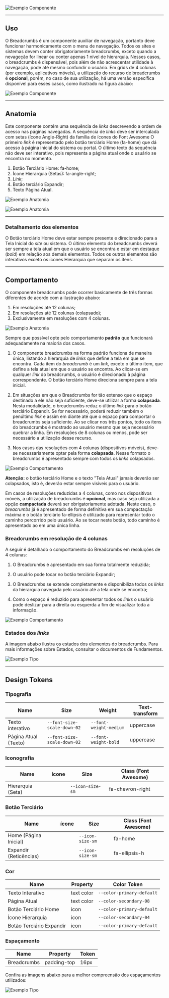 [version]: # '7.1.1'

![Exemplo Componente](imagens/prancheta-diretriz.png)

---

## Uso

O Breadcrumbs é um componente auxiliar de navegação, portanto deve funcionar harmonicamente com o menu de navegação. Todos os sites e sistemas devem conter obrigatoriamente breadcrumbs, exceto quando a nevageção for linear ou conter apenas 1 nível de hierarquia. Nesses casos, o breadcrumbs é dispensável, pois além de não acrescentar utilidade à navegação, pode até mesmo confundir o usuário. Em grids de 4 colunas (por exemplo, aplicativos móveis), a utilização do recurso de breadcrumbs é **opcional**, porém, no caso de sua utilização, há uma versão específica disponível para esses casos, como ilustrado na figura abaixo:

![Exemplo Componente](imagens/prancheta-diretriz-telas-reduzidas.png)

---

## Anatomia

Este componente contém uma sequência de _links_ descrevendo a ordem de acesso nas páginas navegadas. A sequência de _links_ deve ser intercalada com setas (ícone Angle-Right) da família de ícones do Font Awesome O primeiro _link_ é representado pelo botão terciário Home (fa-home) que dá acesso à página inicial do sistema ou portal. O último texto da sequência não deve ser interativo, pois representa a página atual onde o usuário se encontra no momento.

1. Botão Terciário Home: fa-home;
2. Ícone Hierarquia (Setas): fa-angle-right;
3. _Link_;
4. Botão terciário Expandir;
5. Texto Página Atual.

![Exemplo Anatomia](imagens/breadcrumbs-anatomy.png)

![Exemplo Anatomia](imagens/breadcrumbs-anatomy-responsive.png)

---

### Detalhamento dos elementos

O Botão terciário Home deve estar sempre presente e direcionado para a Tela Inicial do _site_ ou sistema. O último elemento do breadcrumbs deverá ser sempre a tela atual em que o usuário se encontra e estar em destaque (_bold_) em relação aos demais elementos. Todos os outros elementos são interativos exceto os ícones Hierarquia que separam os ítens.

---

## Comportamento

O componente breadcrumbs pode ocorrer basicamente de três formas diferentes de acordo com a ilustração abaixo:

1. Em resoluções até 12 colunas;
2. Em resoluções até 12 colunas (colapsado);
3. Exclusivamente em resoluções com 4 colunas.

![Exemplo Anatomia](imagens/breadcrumbs-behavior.png)

Sempre que possível opte pelo comportamento **padrão** que funcionará adequadamente na maioria dos casos.

1. O componente breadcrumbs na forma padrão funciona de maneira única, listando a hierarquia de _links_ que define a tela em que se encontra. Cada item do _breadcrumb_ é um _link_, exceto o último ítem, que define a tela atual em que o usuário se encontra. Ao clicar-se em qualquer _link_ do breadcrumbs, o usuário é direcionado à página correspondente. O botão terciário Home direciona sempre para a tela inicial.

2. Em situações em que o Breadcrumbs for tão extenso que o espaço destinado a ele não seja suficiente, deve-se utilizar a forma **colapsada**. Nesta modalidade, o breadcrumbs reduz o último _link_ para o botão terciário Expandir. Se for necessário, poderá reduzir também o penúltimo _link_ e assim em diante até que o espaço para comportar o breadcrumbs seja suficiente. Ao se clicar nos três pontos, todo os ítens do breadcrumbs é mostrado ao usuário mesmo que seja necessário quebrar a linha. Em resoluções de 8 colunas ou menos, pode ser necessário a utilização desse recurso.

3. Nos casos das resoluções com 4 colunas (dispositivos móveis), deve-se necessariamente optar pela forma **colapsada**. Nesse formato o breadcrumbs é apresentado sempre com todos os _links_ colapsados.

![Exemplo Comportamento](imagens/breadcrumbs-behavior-grid.png)

**Atenção:** o botão terciário Home e o texto "Tela Atual" jamais deverão ser colapsados, isto é, deverão estar sempre visíveis para o usuário.

Em casos de resoluções reduzidas a 4 colunas, como nos dispositivos móveis, a utilização de breadcrumbs é **opcional**, mas caso seja utilizada a opção **campactada** deverá ser obrigatoriamente adotada. Neste caso, o _breacrumbs_ já é apresentado de forma definitiva em sua compactação máxima e o botão terciário fa-ellipsis é utilizado para representar todo o caminho percorrido pelo usuário. Ao se tocar neste botão, todo caminho é apresentado ao em uma única linha.

### Breadcrumbs em resolução de 4 colunas

A seguir é detalhado o comportamento do Breadcrumbs em resoluções de 4 colunas:

1. O Breadcrumbs é apresentado em sua forma totalmente reduzida;

2. O usuário pode tocar no botão terciário Expandir;

3. O Breadcrumbs se extende completamente e disponibiliza todos os _links_ da hierarquia navegada pelo usuário até a tela onde se encontra;

4. Como o espaço é reduzido para apresentar todos os _links_ o usuário pode deslizar para a direita ou esquerda a fim de visualizar toda a informação.

![Exemplo Comportamento](imagens/breadcrumbs-behavior-responsive.png)

### Estados dos _links_

A imagem abaixo ilustra os estados dos elementos do breadcrumbs.
Para mais informações sobre Estados, consultar o documentos de Fundamentos.

![Exemplo Tipo](imagens/breadcrumbs-behavior-states.png)

---

## Design Tokens

### Tipografia

| Name                 | Size                        | Weight                 | Text-transform |
| -------------------- | --------------------------- | ---------------------- | -------------- |
| Texto interativo     | `--font-size-scale-down-02` | `--font-weight-medium` | uppercase      |
| Página Atual (Texto) | `--font-size-scale-down-02` | `--font-weight-bold`   | uppercase      |

### Iconografia

| Name              | ícone                                | Size             | Class (Font Awesome) |
| ----------------- | ------------------------------------ | ---------------- | -------------------- |
| Hierarquia (Seta) | <i class="fas fa-chevron-right"></i> | `--icon-size-sm` | fa-chevron-right     |

### Botão Terciário

| Name                   | ícone                                 | Size             | Class (Font Awesome) |
| ---------------------- | ------------------------------------- | ---------------- | -------------------- |
| Home (Página Inicial)  | <i class="fas fa-home"></i>           | `--icon-size-sm` | fa-home              |
| Expandir (Reticências) | <i class="fas fas fa-ellipsis-h"></i> | `--icon-size-sm` | fa-ellipsis-h        |

### Cor

| Name                     | Property   | Color Token               |
| ------------------------ | ---------- | ------------------------- |
| Texto Interativo         | text color | `--color-primary-default` |
| Página Atual             | text color | `--color-secondary-08`    |
| Botão Terciário Home     | icon       | `--color-primary-default` |
| Ícone Hierarquia         | icon       | `--color-secondary-04`    |
| Botão Terciário Expandir | icon       | `--color-primary-default` |

### Espaçamento

| Name        | Property    | Token |
| ----------- | ----------- | ----- |
| Breadcrumbs | padding-top | 16px  |

Confira as imagens abaixo para a melhor compreensão dos espaçamentos utilizados:

![Exemplo Tipo](imagens/breadcrumbs-distances.png)
